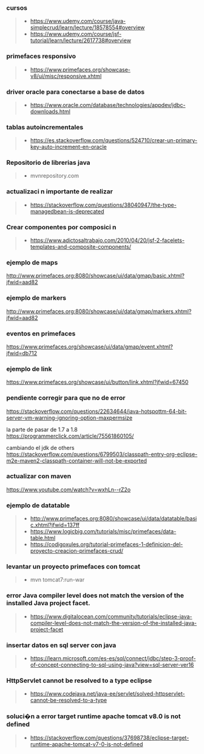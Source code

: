 ### cursos
>- https://www.udemy.com/course/java-simplecrud/learn/lecture/18578554#overview
>- https://www.udemy.com/course/jsf-tutorial/learn/lecture/2617738#overview

### primefaces responsivo
>- https://www.primefaces.org/showcase-v8/ui/misc/responsive.xhtml

### driver oracle para conectarse a base de datos
>- https://www.oracle.com/database/technologies/appdev/jdbc-downloads.html

### tablas autoincrementales
>- https://es.stackoverflow.com/questions/524710/crear-un-primary-key-auto-increment-en-oracle

### Repositorio de librerias java
>- mvnrepository.com

### actualizaci n importante de realizar
>- https://stackoverflow.com/questions/38040947/the-type-managedbean-is-deprecated

### Crear componentes por composici n
>- https://www.adictosaltrabajo.com/2010/04/20/jsf-2-facelets-templates-and-composite-components/


### ejemplo de maps
http://www.primefaces.org:8080/showcase/ui/data/gmap/basic.xhtml?jfwid=aad82


### ejemplo de markers
http://www.primefaces.org:8080/showcase/ui/data/gmap/markers.xhtml?jfwid=aad82

### eventos en primefaces
https://www.primefaces.org/showcase/ui/data/gmap/event.xhtml?jfwid=db712

### ejemplo de link
https://www.primefaces.org/showcase/ui/button/link.xhtml?jfwid=67450

### pendiente corregir para que no de error
https://stackoverflow.com/questions/22634644/java-hotspottm-64-bit-server-vm-warning-ignoring-option-maxpermsize

la parte de pasar de 1.7 a 1.8
https://programmerclick.com/article/75561860105/

cambiando el jdk de others
https://stackoverflow.com/questions/6799503/classpath-entry-org-eclipse-m2e-maven2-classpath-container-will-not-be-exported

### actualizar con maven
https://www.youtube.com/watch?v=wxhLn--rZ2o

### ejemplo de datatable
>- http://www.primefaces.org:8080/showcase/ui/data/datatable/basic.xhtml?jfwid=137ff
>- https://www.logicbig.com/tutorials/misc/primefaces/data-table.html
>- https://codigoxules.org/tutorial-primefaces-1-definicion-del-proyecto-creacion-primefaces-crud/

### levantar un proyecto primefaces con tomcat
>- mvn tomcat7:run-war

### error Java compiler level does not match the version of the installed Java project facet.
>- https://www.digitalocean.com/community/tutorials/eclipse-java-compiler-level-does-not-match-the-version-of-the-installed-java-project-facet

### insertar datos en sql server con java
>- https://learn.microsoft.com/es-es/sql/connect/jdbc/step-3-proof-of-concept-connecting-to-sql-using-java?view=sql-server-ver16

### HttpServlet cannot be resolved to a type eclipse
>- https://www.codejava.net/java-ee/servlet/solved-httpservlet-cannot-be-resolved-to-a-type



### soluci�n a error target runtime apache tomcat v8.0 is not defined
>- https://stackoverflow.com/questions/37698738/eclipse-target-runtime-apache-tomcat-v7-0-is-not-defined